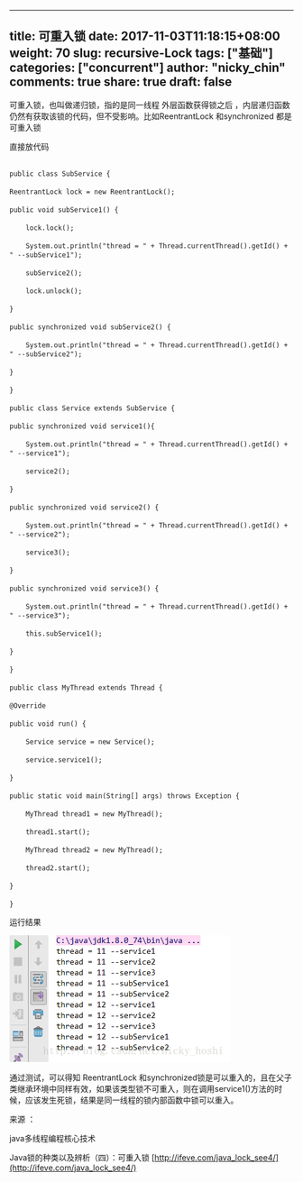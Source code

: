 

---
title: 可重入锁
date: 2017-11-03T11:18:15+08:00
weight: 70
slug: recursive-Lock
tags: ["基础"]
categories: ["concurrent"]
author: "nicky_chin"
comments: true
share: true
draft: false
---


可重入锁，也叫做递归锁，指的是同一线程 外层函数获得锁之后 ，内层递归函数仍然有获取该锁的代码，但不受影响。比如ReentrantLock 和synchronized 都是 可重入锁

直接放代码 

```

public class SubService {

ReentrantLock lock = new ReentrantLock();

public void subService1() {

    lock.lock();

    System.out.println("thread = " + Thread.currentThread().getId() + " --subService1");

    subService2();

    lock.unlock();

}

public synchronized void subService2() {

    System.out.println("thread = " + Thread.currentThread().getId() + " --subService2");

}

}

public class Service extends SubService {

public synchronized void service1(){

    System.out.println("thread = " + Thread.currentThread().getId() + " --service1");

    service2();

}

public synchronized void service2() {

    System.out.println("thread = " + Thread.currentThread().getId() + " --service2");

    service3();

}

public synchronized void service3() {

    System.out.println("thread = " + Thread.currentThread().getId() + " --service3");

    this.subService1();

}

}

public class MyThread extends Thread {

@Override

public void run() {

    Service service = new Service();

    service.service1();

}

public static void main(String[] args) throws Exception {

    MyThread thread1 = new MyThread();

    thread1.start();

    MyThread thread2 = new MyThread();

    thread2.start();

}

} 

```

运行结果 

![image](https://raw.githubusercontent.com/nicky-chen/pic_store/master/20190510111214.png)

通过测试，可以得知 ReentrantLock 和synchronized锁是可以重入的，且在父子类继承环境中同样有效，如果该类型锁不可重入，则在调用service1()方法的时候，应该发生死锁，结果是同一线程的锁内部函数中锁可以重入。

来源 ： 

java多线程编程核心技术 

Java锁的种类以及辨析（四）：可重入锁 [http://ifeve.com/java_lock_see4/](http://ifeve.com/java_lock_see4/)
